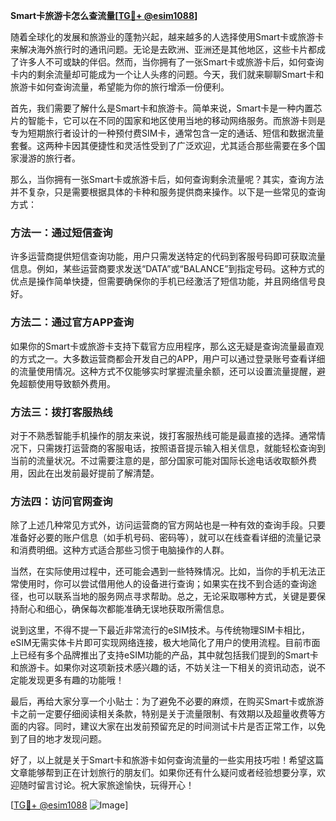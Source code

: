 **Smart卡旅游卡怎么查流量[[TG💪+ @esim1088](https://t.me/s/esim1088)]**

随着全球化的发展和旅游业的蓬勃兴起，越来越多的人选择使用Smart卡或旅游卡来解决海外旅行时的通讯问题。无论是去欧洲、亚洲还是其他地区，这些卡片都成了许多人不可或缺的伴侣。然而，当你拥有了一张Smart卡或旅游卡后，如何查询卡内的剩余流量却可能成为一个让人头疼的问题。今天，我们就来聊聊Smart卡和旅游卡如何查询流量，希望能为你的旅行增添一份便利。

首先，我们需要了解什么是Smart卡和旅游卡。简单来说，Smart卡是一种内置芯片的智能卡，它可以在不同的国家和地区使用当地的移动网络服务。而旅游卡则是专为短期旅行者设计的一种预付费SIM卡，通常包含一定的通话、短信和数据流量套餐。这两种卡因其便捷性和灵活性受到了广泛欢迎，尤其适合那些需要在多个国家漫游的旅行者。

那么，当你拥有一张Smart卡或旅游卡后，如何查询剩余流量呢？其实，查询方法并不复杂，只是需要根据具体的卡种和服务提供商来操作。以下是一些常见的查询方式：

### 方法一：通过短信查询

许多运营商提供短信查询功能，用户只需发送特定的代码到客服号码即可获取流量信息。例如，某些运营商要求发送“DATA”或“BALANCE”到指定号码。这种方式的优点是操作简单快捷，但需要确保你的手机已经激活了短信功能，并且网络信号良好。

### 方法二：通过官方APP查询

如果你的Smart卡或旅游卡支持下载官方应用程序，那么这无疑是查询流量最直观的方式之一。大多数运营商都会开发自己的APP，用户可以通过登录账号查看详细的流量使用情况。这种方式不仅能够实时掌握流量余额，还可以设置流量提醒，避免超额使用导致额外费用。

### 方法三：拨打客服热线

对于不熟悉智能手机操作的朋友来说，拨打客服热线可能是最直接的选择。通常情况下，只需拨打运营商的客服电话，按照语音提示输入相关信息，就能轻松查询到当前的流量状况。不过需要注意的是，部分国家可能对国际长途电话收取额外费用，因此在出发前最好提前了解清楚。

### 方法四：访问官网查询

除了上述几种常见方式外，访问运营商的官方网站也是一种有效的查询手段。只要准备好必要的账户信息（如手机号码、密码等），就可以在线查看详细的流量记录和消费明细。这种方式适合那些习惯于电脑操作的人群。

当然，在实际使用过程中，还可能会遇到一些特殊情况。比如，当你的手机无法正常使用时，你可以尝试借用他人的设备进行查询；如果实在找不到合适的查询途径，也可以联系当地的服务网点寻求帮助。总之，无论采取哪种方式，关键是要保持耐心和细心，确保每次都能准确无误地获取所需信息。

说到这里，不得不提一下最近非常流行的eSIM技术。与传统物理SIM卡相比，eSIM无需实体卡片即可实现网络连接，极大地简化了用户的使用流程。目前市面上已经有多个品牌推出了支持eSIM功能的产品，其中就包括我们提到的Smart卡和旅游卡。如果你对这项新技术感兴趣的话，不妨关注一下相关的资讯动态，说不定能发现更多有趣的功能哦！

最后，再给大家分享一个小贴士：为了避免不必要的麻烦，在购买Smart卡或旅游卡之前一定要仔细阅读相关条款，特别是关于流量限制、有效期以及超量收费等方面的内容。同时，建议大家在出发前预留充足的时间测试卡片是否正常工作，以免到了目的地才发现问题。

好了，以上就是关于Smart卡和旅游卡如何查询流量的一些实用技巧啦！希望这篇文章能够帮到正在计划旅行的朋友们。如果你还有什么疑问或者经验想要分享，欢迎随时留言讨论。祝大家旅途愉快，玩得开心！

[[TG💪+ @esim1088](https://t.me/s/esim1088) ![Image](https://i.postimg.cc/4NQfJmqS/Snipaste-2025-05-13-00-14-12.png)]